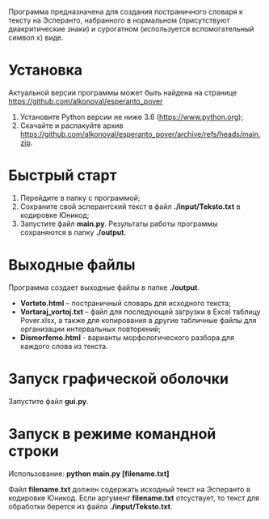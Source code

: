 Программа предназначена для создания постраничного словаря к тексту на Эсперанто, набранного в нормальном (присутствуют диакритические знаки) и сурогатном (используется вспомогательный символ x) виде.

# Установка #

Актуальной версии программы может быть найдена на странице https://github.com/alkonoval/esperanto_pover
1) Установите Python версии не ниже 3.6 (https://www.python.org);
2) Скачайте и распакуйте архив https://github.com/alkonoval/esperanto_pover/archive/refs/heads/main.zip.

# Быстрый старт #

1) Перейдите в папку с программой;
2) Cохраните свой эсперантский текст в файл **./input/Teksto.txt** в кодировке Юникод;
3) Запустите файл **main.py**. Результаты работы программы сохраняются в папку **./output**.

# Выходные файлы #

Программа создает выходные файлы в папке **./output**.
+ **Vorteto.html** – постраничный словарь для исходного текста;
+ **Vortaraj_vortoj.txt** – файл для последующей загрузки в Excel таблицу Pover.xlsx, а также для копирования в другие табличные файлы для организации интервальных повторений;
+ **Dismorfemo.html** - варианты морфологического разбора для каждого слова из текста.

# Запуск графической оболочки #

Запустите файл **gui.py**.

# Запуск в режиме командной строки #

Использование: **python main.py [filename.txt]**

Файл **filename.txt** должен содержать исходный текст на Эсперанто в кодировке Юникод.
Если аргумент **filename.txt** отсуствует, то текст для обработки берется из файла **./input/Teksto.txt**.
